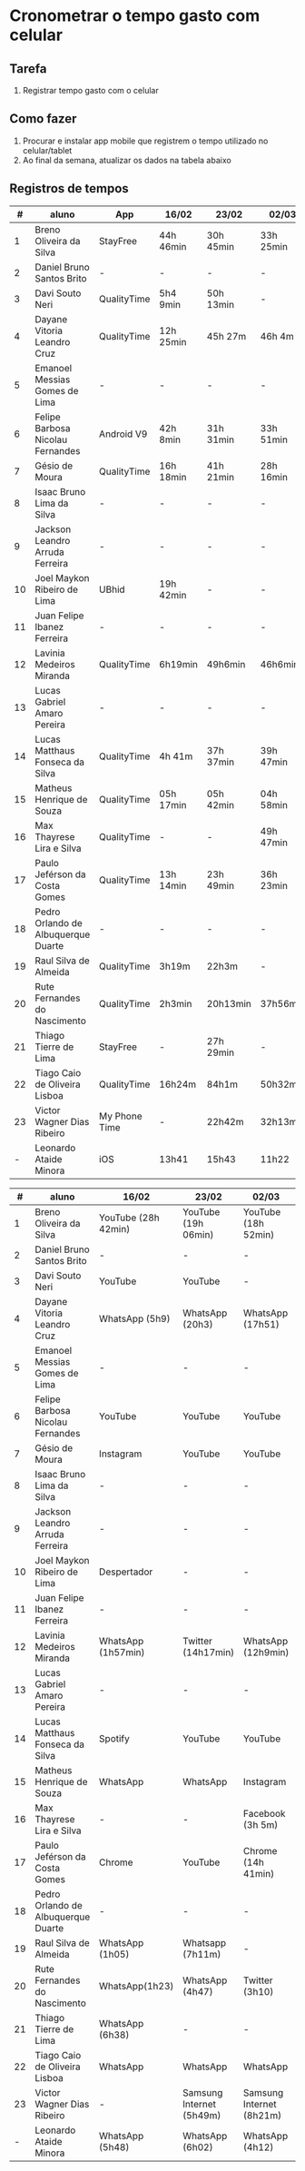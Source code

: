 # [](#header-1) Cronometrar o tempo gasto com celular

## [](#header-2) Tarefa

1. Registrar tempo gasto com o celular

## [](#header-2) Como fazer

1. Procurar e instalar app mobile que registrem o tempo utilizado no celular/tablet
2. Ao final da semana, atualizar os dados na tabela abaixo


## [](#header-2) Registros de tempos

| \#  | aluno                               | App           | 16/02     | 23/02     | 02/03     | 09/03     | 16/03     | 23/03 | 30/03 |
| --- | ----------------------------------- | ------------- | --------- | --------- | --------- | --------- | --------- | ----- | ----- |
| 1   | Breno Oliveira da Silva             | StayFree      | 44h 46min | 30h 45min | 33h 25min | 39h 37min | 35h 21min | -     | -     |
| 2   | Daniel Bruno Santos Brito           | -             | -         | -         | -         | -         | -         | -     | -     |
| 3   | Davi Souto Neri                     | QualityTime   | 5h4 9min  | 50h 13min | -         | -         | -         | -     | -     |
| 4   | Dayane Vitoria Leandro Cruz         | QualityTime   | 12h 25min | 45h 27m   | 46h 4m    | 39h 23m   | 40h 58m   | -     | -     |
| 5   | Emanoel Messias Gomes de Lima       | -             | -         | -         | -         | -         | -         | -     | -     |
| 6   | Felipe Barbosa Nicolau Fernandes    | Android V9    | 42h 8min  | 31h 31min | 33h 51min | -         | -         | -     | -     |
| 7   | Gésio de Moura                      | QualityTime   | 16h 18min | 41h 21min | 28h 16min | -         | -         | -     | -     |
| 8   | Isaac Bruno Lima da Silva           | -             | -         | -         | -         | -         | -         | -     | -     |
| 9   | Jackson Leandro Arruda Ferreira     | -             | -         | -         | -         | -         | -         | -     | -     |
| 10  | Joel Maykon Ribeiro de Lima         | UBhid         | 19h 42min | -         | -         | -         | -         | -     | -     |
| 11  | Juan Felipe Ibanez Ferreira         | -             | -         | -         | -         | -         | -         | -     | -     |
| 12  | Lavinia Medeiros Miranda            | QualityTime   | 6h19min   | 49h6min   | 46h6min   | 41h51min  | -         | -     | -     |
| 13  | Lucas Gabriel Amaro Pereira         | -             | -         | -         | -         | -         | -         | -     | -     |
| 14  | Lucas Matthaus Fonseca da Silva     | QualityTime   | 4h 41m    | 37h 37min | 39h 47min | -         | -         | -     | -     |
| 15  | Matheus Henrique de Souza           | QualityTime   | 05h 17min | 05h 42min | 04h 58min | -         | -         | -     | -     |
| 16  | Max Thayrese Lira e Silva           | QualityTime   | -         | -         | 49h 47min | 30h 33min | -         | -     | -     |
| 17  | Paulo Jeférson da Costa Gomes       | QualityTime   | 13h 14min | 23h 49min | 36h 23min | 45h 3min  | -         | -     | -     |
| 18  | Pedro Orlando de Albuquerque Duarte | -             | -         | -         | -         | -         | -         | -     | -     |
| 19  | Raul Silva de Almeida               | QualityTime   | 3h19m     | 22h3m     | -         | -         | -         | -     | -     |
| 20  | Rute Fernandes do Nascimento        | QualityTime   | 2h3min    | 20h13min  | 37h56min  | 34h9min   | -         | -     | -     |
| 21  | Thiago Tierre de Lima               | StayFree      | -         | 27h 29min | -         | -         | -         | -     | -     |
| 22  | Tiago Caio de Oliveira Lisboa       | QualityTime   | 16h24m    | 84h1m     | 50h32m    | -         | -         | -     | -     |
| 23  | Victor Wagner Dias Ribeiro          | My Phone Time | -         | 22h42m    | 32h13m    | 31h21m    | 33h36m    | 37h16m| -     |
| -   | Leonardo Ataide Minora              | iOS           | 13h41     | 15h43     | 11h22     | 10h04     | 10h29     | -     | -     |

| \#  | aluno                               | 16/02               | 23/02                    | 02/03                    | 09/03                 | 16/03                 | 23/03 | 30/03 |
| --- | ----------------------------------- | ------------------- | ------------------------ | ------------------------ | --------------------- | --------------------- | ----- | ----- |
| 1   | Breno Oliveira da Silva             | YouTube (28h 42min) | YouTube (19h 06min)      | YouTube (18h 52min)      | YouTube (24h 57min)   | Netflix 15h 14min     | -     | -     |
| 2   | Daniel Bruno Santos Brito           | -                   | -                        | -                        | -                     | -                     | -     | -     |
| 3   | Davi Souto Neri                     | YouTube             | YouTube                  | -                        | -                     | -                     | -     | -     |
| 4   | Dayane Vitoria Leandro Cruz         | WhatsApp (5h9)      | WhatsApp (20h3)          | WhatsApp (17h51)         | Chrome (9h53)         | WhatsApp (15h20)      | -     | -     |
| 5   | Emanoel Messias Gomes de Lima       | -                   | -                        | -                        | -                     | -                     | -     | -     |
| 6   | Felipe Barbosa Nicolau Fernandes    | YouTube             | YouTube                  | YouTube                  | -                     | -                     | -     | -     |
| 7   | Gésio de Moura                      | Instagram           | YouTube                  | YouTube                  | -                     | -                     | -     | -     |
| 8   | Isaac Bruno Lima da Silva           | -                   | -                        | -                        | -                     | -                     | -     | -     |
| 9   | Jackson Leandro Arruda Ferreira     | -                   | -                        | -                        | -                     | -                     | -     | -     |
| 10  | Joel Maykon Ribeiro de Lima         | Despertador         | -                        | -                        | -                     | -                     | -     | -     |
| 11  | Juan Felipe Ibanez Ferreira         | -                   | -                        | -                        | -                     | -                     | -     | -     |
| 12  | Lavinia Medeiros Miranda            | WhatsApp (1h57min)  | Twitter (14h17min)       | WhatsApp (12h9min)       | WhatsApp (9h55min     | -                     | -     | -     |
| 13  | Lucas Gabriel Amaro Pereira         | -                   | -                        | -                        | -                     | -                     | -     | -     |
| 14  | Lucas Matthaus Fonseca da Silva     | Spotify             | YouTube                  | YouTube                  | -                     | -                     | -     | -     |
| 15  | Matheus Henrique de Souza           | WhatsApp            | WhatsApp                 | Instagram                | WhatsApp              | -                     | -     | -     |
| 16  | Max Thayrese Lira e Silva           | -                   | -                        | Facebook (3h 5m)         | Instagram(1h 16m)     | -                     | -     | -     |
| 17  | Paulo Jeférson da Costa Gomes       | Chrome              | YouTube                  | Chrome (14h 41min)       | Chrome (20h 44min)    | -                     | -     | -     |
| 18  | Pedro Orlando de Albuquerque Duarte | -                   | -                        | -                        | -                     | -                     | -     | -     |
| 19  | Raul Silva de Almeida               | WhatsApp (1h05)     | Whatsapp (7h11m)         | -                        | -                     | -                     | -     | -     |
| 20  | Rute Fernandes do Nascimento        | WhatsApp(1h23)      | WhatsApp (4h47)          | Twitter (3h10)           | Twitter(4h44)         | -                     | -     | -     |
| 21  | Thiago Tierre de Lima               | WhatsApp (6h38)     | -                        | -                        | -                     | -                     | -     | -     |
| 22  | Tiago Caio de Oliveira Lisboa       | WhatsApp            | WhatsApp                 | WhatsApp                 | WhatsApp              | -                     | -     | -     |
| 23  | Victor Wagner Dias Ribeiro          | -                   | Samsung Internet (5h49m) | Samsung Internet (8h21m) | Netflix (6h40m)       | WhatsApp (6h18m)      | Netflix (8h51m) | -     |
| -   | Leonardo Ataide Minora              | WhatsApp (5h48)     | WhatsApp (6h02)          | WhatsApp (4h12)          | Clash of Clans (3h19) | Clash of clans (3h30) | -     | -     |


